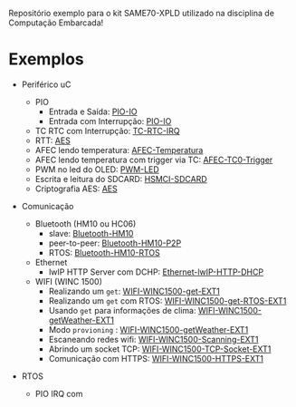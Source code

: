 Repositório exemplo para o kit SAME70-XPLD utilizado na disciplina de Computação Embarcada!

# Exemplos

- Periférico uC
    - PIO 
        - Entrada e Saída: [PIO-IO](Perifericos-uC/PIO-IO/README.md/)
        - Entrada com Interrupção: [PIO-IO](Perifericos-uC/PIO-IRQ/README.md/)
    - TC RTC com Interrupção: [TC-RTC-IRQ](Perifericos-uC/TC-RTC-IRQ/README.md/)
    - RTT: [AES](Perifericos-uC/RTT/README.md/)
    - AFEC lendo temperatura: [AFEC-Temperatura](Perifericos-uC/AFEC-Temperatura/README.md/)
    - AFEC lendo temperatura com trigger via TC: [AFEC-TC0-Trigger](Perifericos-uC/AFEC-TC0-Trigger/README.md/)
    - PWM no led do OLED: [PWM-LED](Perifericos-uC/PWM-LED/README.md/)
    - Escrita e leitura do SDCARD: [HSMCI-SDCARD](Perifericos-uC/HSMCI-SDCARD/README.md/)
    - Criptografia AES: [AES](Perifericos-uC/AES/README.md)

- Comunicação
    - Bluetooth (HM10 ou HC06)
        - slave: [Bluetooth-HM10](Comunicacao/Bluetooth-HM10/README.md/)
        - peer-to-peer: [Bluetooth-HM10-P2P](Comunicacao/Bluetooth-HM10-P2P/README.md/)
        - RTOS: [Bluetooth-HM10-RTOS](Comunicacao/Bluetooth-HM10-RTOS/README.md/)
    - Ethernet
        - lwIP HTTP Server com DCHP: [Ethernet-lwIP-HTTP-DHCP](Comunicacao/Ethernet-lwIP-HTTP-DHCP/README.md/)
    - WIFI (WINC 1500)
        - Realizando um `get`: [WIFI-WINC1500-get-EXT1](Comunicacao/WIFI-WINC1500-get-EXT1/README.md/)
        - Realizando um `get` com RTOS: [WIFI-WINC1500-get-RTOS-EXT1](Comunicacao/WIFI-WINC1500-get-RTOS-EXT1/README.md/)
        - Usando `get` para informações de clima: [WIFI-WINC1500-getWeather-EXT1](Comunicacao/WIFI-WINC1500-getWeather-EXT1/README.md/)
        - Modo `provioning` : [WIFI-WINC1500-getWeather-EXT1](Comunicacao/WIFI-WINC1500-getWeather-EXT1/README.md/)
        - Escaneando redes wifi: [WIFI-WINC1500-Scanning-EXT1](Comunicacao/WIFI-WINC1500-Scanning-EXT1/README.md/)
        - Abrindo um socket TCP: [WIFI-WINC1500-TCP-Socket-EXT1](Comunicacao/WIFI-WINC1500-TCP-Socket-EXT1/README.md/)
        - Comunicação com HTTPS: [WIFI-WINC1500-HTTPS-EXT1](Comunicacao/WIFI-WINC1500-HTTPS-EXT1/README.md/)
        
- RTOS
    - PIO IRQ com 
